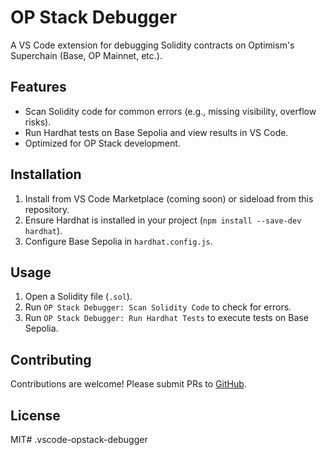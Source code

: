 # OP Stack Debugger

A VS Code extension for debugging Solidity contracts on Optimism's Superchain (Base, OP Mainnet, etc.).

## Features
- Scan Solidity code for common errors (e.g., missing visibility, overflow risks).
- Run Hardhat tests on Base Sepolia and view results in VS Code.
- Optimized for OP Stack development.

## Installation
1. Install from VS Code Marketplace (coming soon) or sideload from this repository.
2. Ensure Hardhat is installed in your project (`npm install --save-dev hardhat`).
3. Configure Base Sepolia in `hardhat.config.js`.

## Usage
1. Open a Solidity file (`.sol`).
2. Run `OP Stack Debugger: Scan Solidity Code` to check for errors.
3. Run `OP Stack Debugger: Run Hardhat Tests` to execute tests on Base Sepolia.

## Contributing
Contributions are welcome! Please submit PRs to [GitHub](https://github.com/yourusername/opstack-debugger).

## License
MIT#   . v s c o d e - o p s t a c k - d e b u g g e r  
 
